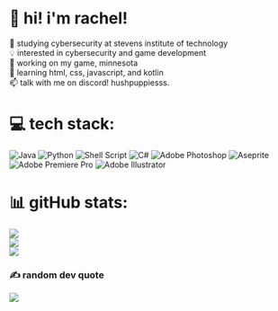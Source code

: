 # 💫 hi! i'm rachel!
🏫 studying cybersecurity at stevens institute of technology<br>💡 interested in cybersecurity and game development<br>💭 working on my game, minnesota<br>🌱 learning html, css, javascript, and kotlin<br>📫 talk with me on discord! hushpuppiesss.


# 💻 tech stack:
![Java](https://img.shields.io/badge/java-%23ED8B00.svg?style=for-the-badge&logo=openjdk&logoColor=white) ![Python](https://img.shields.io/badge/python-3670A0?style=for-the-badge&logo=python&logoColor=ffdd54) ![Shell Script](https://img.shields.io/badge/shell_script-%23121011.svg?style=for-the-badge&logo=gnu-bash&logoColor=white) ![C#](https://img.shields.io/badge/c%23-%23239120.svg?style=for-the-badge&logo=csharp&logoColor=white) ![Adobe Photoshop](https://img.shields.io/badge/adobe%20photoshop-%2331A8FF.svg?style=for-the-badge&logo=adobe%20photoshop&logoColor=white) ![Aseprite](https://img.shields.io/badge/Aseprite-FFFFFF?style=for-the-badge&logo=Aseprite&logoColor=#7D929E) ![Adobe Premiere Pro](https://img.shields.io/badge/Adobe%20Premiere%20Pro-9999FF.svg?style=for-the-badge&logo=Adobe%20Premiere%20Pro&logoColor=white) ![Adobe Illustrator](https://img.shields.io/badge/adobe%20illustrator-%23FF9A00.svg?style=for-the-badge&logo=adobe%20illustrator&logoColor=white)
# 📊 gitHub stats:
![](https://github-readme-stats.vercel.app/api?username=hushpuppiesss&theme=gruvbox&hide_border=true&include_all_commits=false&count_private=false)<br/>
![](https://github-readme-streak-stats.herokuapp.com/?user=hushpuppiesss&theme=gruvbox&hide_border=true)<br/>
![](https://github-readme-stats.vercel.app/api/top-langs/?username=hushpuppiesss&theme=gruvbox&hide_border=true&include_all_commits=false&count_private=false&layout=compact)

### ✍️ random dev quote
![](https://quotes-github-readme.vercel.app/api?type=horizontal&theme=gruvbox)

<!-- Proudly created with GPRM ( https://gprm.itsvg.in ) -->
